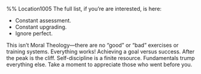 %% Location1005 
The full list, if you’re are interested, is here: 

- Constant assessment.
- Constant upgrading.
- Ignore perfect.

This isn’t Moral Theology—there are no “good” or “bad” exercises or training systems. Everything works! Achieving a goal versus success. After the peak is the cliff. Self-discipline is a finite resource. Fundamentals trump everything else. Take a moment to appreciate those who went before you.